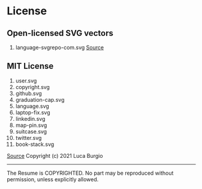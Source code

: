 # License

## Open-licensed SVG vectors

1. language-svgrepo-com.svg
[Source](https://www.svgrepo.com)

## MIT License

 1. user.svg
 2. copyright.svg
 3. github.svg
 4. graduation-cap.svg
 5. language.svg
 6. laptop-fix.svg
 7. linkedin.svg
 8. map-pin.svg
 9. suitcase.svg
 10. twitter.svg
 11. book-stack.svg

 [Source](https://iconoir.com)
 Copyright (c) 2021 Luca Burgio

---

The Resume is COPYRIGHTED.
No part may be reproduced without permission, unless explicitly allowed.
